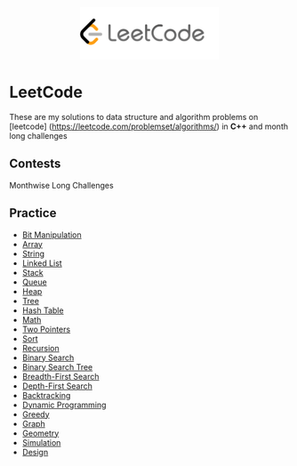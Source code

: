 <p align="center">
  <img src="lclogo.png" width="250">
</p>

# LeetCode

These are my solutions to data structure and algorithm problems on [leetcode] (https://leetcode.com/problemset/algorithms/) in **C++** and month long challenges

## Contests

Monthwise Long Challenges

## Practice

* [Bit Manipulation](https://github.com/black-shadows/LeetCode-Topicwise-Solutions#bit-manipulation)
* [Array](https://github.com/black-shadows/LeetCode-Topicwise-Solutions#array)
* [String](https://github.com/black-shadows/LeetCode-Topicwise-Solutions#string)
* [Linked List](https://github.com/black-shadows/LeetCode-Topicwise-Solutions#linked-list)
* [Stack](https://github.com/black-shadows/LeetCode-Topicwise-Solutions#stack)
* [Queue](https://github.com/black-shadows/LeetCode-Topicwise-Solutions#queue)
* [Heap](https://github.com/black-shadows/LeetCode-Topicwise-Solutions#heap)
* [Tree](https://github.com/black-shadows/LeetCode-Topicwise-Solutions#tree)
* [Hash Table](https://github.com/black-shadows/LeetCode-Topicwise-Solutions#hash-table)
* [Math](https://github.com/black-shadows/LeetCode-Topicwise-Solutions#math)
* [Two Pointers](https://github.com/black-shadows/LeetCode-Topicwise-Solutions#two-pointers)
* [Sort](https://github.com/black-shadows/LeetCode-Topicwise-Solutions#sort)
* [Recursion](https://github.com/black-shadows/LeetCode-Topicwise-Solutions#recursion)
* [Binary Search](https://github.com/black-shadows/LeetCode-Topicwise-Solutions#binary-search)
* [Binary Search Tree](https://github.com/black-shadows/LeetCode-Topicwise-Solutions#binary-search-tree)
* [Breadth-First Search](https://github.com/black-shadows/LeetCode-Topicwise-Solutions#breadth-first-search)
* [Depth-First Search](https://github.com/black-shadows/LeetCode-Topicwise-Solutions#depth-first-search)
* [Backtracking](https://github.com/black-shadows/LeetCode-Topicwise-Solutions#backtracking)
* [Dynamic Programming](https://github.com/black-shadows/LeetCode-Topicwise-Solutions#dynamic-programming)
* [Greedy](https://github.com/black-shadows/LeetCode-Topicwise-Solutions#greedy)
* [Graph](https://github.com/black-shadows/LeetCode-Topicwise-Solutions#graph)
* [Geometry](https://github.com/black-shadows/LeetCode-Topicwise-Solutions#geometry)
* [Simulation](https://github.com/black-shadows/LeetCode-Topicwise-Solutions#simulation)
* [Design](https://github.com/black-shadows/LeetCode-Topicwise-Solutions#design)
